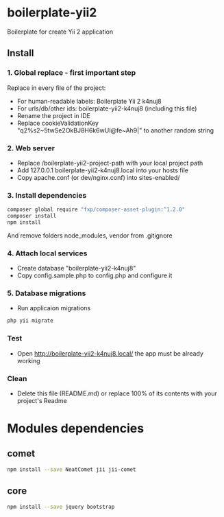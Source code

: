 # boilerplate-yii2
Boilerplate for create Yii 2 application


## Install

### 1. Global replace - first important step

Replace in every file of the project:

- For human-readable labels: Boilerplate Yii 2 k4nuj8
- For urls/db/other ids: boilerplate-yii2-k4nuj8 (including this file)
- Rename the project in IDE
- Replace cookieValidationKey "q2%s2~5twSe2OkBJ8H6k6wUI@fe~Ah9|" to another random string


### 2. Web server

- Replace /boilerplate-yii2-project-path with your local project path
- Add 127.0.0.1 boilerplate-yii2-k4nuj8.local into your hosts file
- Copy apache.conf (or dev/nginx.conf) into sites-enabled/


### 3. Install dependencies

```sh
composer global require "fxp/composer-asset-plugin:^1.2.0"
composer install
npm install
```

And remove folders node_modules, vendor from .gitignore

### 4. Attach local services

- Create database "boilerplate-yii2-k4nuj8"
- Copy config.sample.php to config.php and configure it


### 5. Database migrations

- Run applicaion migrations
```sh
php yii migrate
```


### Test

- Open http://boilerplate-yii2-k4nuj8.local/ the app must be already working


### Clean

- Delete this file (README.md) or replace 100% of its contents with your project's Readme


# Modules dependencies
## comet

```sh
npm install --save NeatComet jii jii-comet
```


## core

```sh
npm install --save jquery bootstrap
```